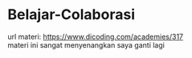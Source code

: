 # Belajar-Colaborasi
url materi: https://www.dicoding.com/academies/317  
materi ini sangat menyenangkan
saya ganti lagi
